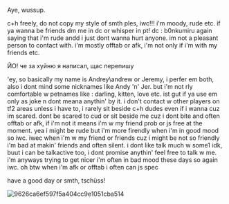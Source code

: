 




Aye, wussup.

c+h freely, do not copy my style of smth ples, iwc!!! i'm moody, rude etc. if ya wanna be friends dm me in dc or whisper in pt! dc : b0nkumiru
again saying that i'm rude andd i just dont wanna hurt anyone. im not a pleasant person to contact with.
i'm mostly offtab or afk, i'm not only if i'm with my friends etc.


ЙО! че за хуйню я написал, щас перепишу



'ey, so basically my name is Andrey\andrew or Jeremy, i perfer em both, also i dont mind some nicknames like Andy 'n' Jer. but i'm not rly comfortable w petnames like : darling, kitten, love etc. ist gut if ya use em only as joke n dont meana anythin' by it.
i don't contact w other players on tf2 areas unless i have to, i rarely sit beside c+h dudes even if i wanna cuz im scared.
dont be scared to cud or sit beside me cuz i dont bite and often offtab or afk, if i'm not it means i'm w my friend prob or js free at the moment.
yea i might be rude but i'm more firendly when i'm in good mood so iwc. iwec when i'm w my friend or friends cuz i might be not so friendly
i'm bad at makin' friends and often silent. i dont like talk much w some1 idk, buut i can be talkactive too, i dont promise anythin'
feel free to talk w me. i'm anyways trying to get nicer
i'm often in bad mood these days so again iwc.
oh btw when i'm afk or offtab i often can js spec


have a good day or smth, tschüss!








![9626ca6ef597f5a404cc9e1051cba514](https://github.com/user-attachments/assets/88da8a20-112b-4f36-ad3b-8679666afe96)
